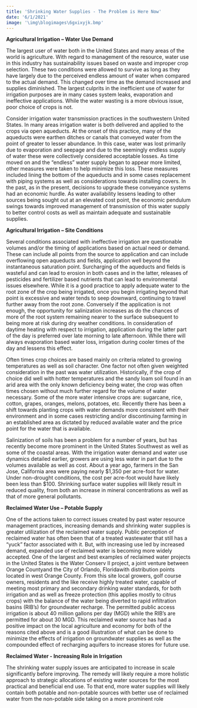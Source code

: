 ```yaml
---
title: 'Shrinking Water Supplies - The Problem is Here Now'
date: '6/1/2021'
image: '\img\blogimages\6gxixyjk.bmp'
---
```

**Agricultural Irrigation – Water Use Demand**

The largest user of water both in the United States and many areas of the world is agriculture. With regard to management of the resource, water use in this industry has sustainability issues based on waste and improper crop selection. These two conditions were allowed to survive as long as they have largely due to the perceived endless amount of water when compared to the actual demand. This changed over time as the demand increased and supplies diminished. The largest culprits in the inefficient use of water for irrigation purposes are in many cases system leaks, evaporation and ineffective applications. While the water wasting is a more obvious issue, poor choice of crops is not. 

Consider irrigation water transmission practices in the southwestern United States. In many areas irrigation water is both delivered and applied to the crops via open aqueducts. At the onset of this practice, many of the aqueducts were earthen ditches or canals that conveyed water from the point of greater to lesser abundance. In this case, water was lost primarily due to evaporation and seepage and due to the seemingly endless supply of water these were collectively considered acceptable losses. As time moved on and the “endless” water supply began to appear more limited, other measures were taken to help minimize this loss. These measures included lining the bottom of the aqueducts and in some cases replacement with piping systems as well as considerations towards installing covers. In the past, as in the present, decisions to upgrade these conveyance systems had an economic hurdle.  As water availability lessens leading to other sources being sought out at an elevated cost point, the economic pendulum swings towards improved management of transmission of this water supply to better control costs as well as maintain adequate and sustainable supplies. 

**Agricultural Irrigation – Site Conditions**

Several conditions associated with ineffective irrigation are questionable volumes and/or the timing of applications based on actual need or demand. These can include all points from the source to application and can include overflowing open aqueducts and fields, application well beyond the instantaneous saturation point. Surcharging of the aqueducts and fields is wasteful and can lead to erosion in both cases and in the latter, releases of pesticides and fertilizer based nutrients that can lead to environmental issues elsewhere. While it is a good practice to apply adequate water to the root zone of the crop being irrigated, once you begin irrigating beyond that point is excessive and water tends to seep downward, continuing to travel further away from the root zone. Conversely if the application is not enough, the opportunity for salinization increases as do the chances of more of the root system remaining nearer to the surface subsequent to being more at risk during dry weather conditions. In consideration of daytime heating with respect to irrigation, application during the latter part of the day is preferred over late morning to late afternoon. While there will always evaporation based water loss, irrigation during cooler times of the day and lessens this effect. 

Often times crop choices are based mainly on criteria related to growing temperatures as well as soil character. One factor not often given weighted consideration in the past was water utilization. Historically, if the crop of choice did well with hotter temperatures and the sandy loam soil found in an arid area with the only known deficiency being water, the crop was often times chosen without much further regard for the volume of water necessary. Some of the more water intensive crops are: sugarcane, rice, cotton, grapes, oranges, melons, potatoes, etc. Recently there has been a shift towards planting crops with water demands more consistent with their environment and in some cases restricting and/or discontinuing farming in an established area as dictated by reduced available water and the price point for the water that is available.

Salinization of soils has been a problem for a number of years, but has recently become more prominent in the United States Southwest as well as some of the coastal areas. With the irrigation water demand and water use dynamics detailed earlier, growers are using less water in part due to the volumes available as well as cost. About a year ago, farmers in the San Jose, California area were paying nearly $1,350 per acre-foot for water. Under non-drought conditions, the cost per acre-foot would have likely been less than $100. Shrinking surface water supplies will likely result in reduced quality, from both an increase in mineral concentrations as well as that of more general pollutants. 

**Reclaimed Water Use – Potable Supply**

One of the actions taken to correct issues created by past water resource management practices, increasing demands and shrinking water supplies is greater utilization of the reclaimed water supply. Public perception of reclaimed water has often been that of a treated wastewater that still has a “yuck” factor associated with it. But, with increasing use led by increased demand, expanded use of reclaimed water is becoming more widely accepted. One of the largest and best examples of reclaimed water projects in the United States is the Water Conserv II project, a joint venture between Orange Countyand the City of Orlando, Floridawith distribution points located in west Orange County.  From this site local growers, golf course owners, residents and the like receive highly treated water, capable of meeting most primary and secondary drinking water standards, for both irrigation and as well as freeze protection (this applies mostly to citrus crops) with the balance of the water being diverted to rapid infiltration basins (RIB’s) for groundwater recharge. The permitted public access irrigation is about 40 million gallons per day (MGD) while the RIB’s are permitted for about 30 MGD. This reclaimed water source has had a positive impact on the local agriculture and economy for both of the reasons cited above and is a good illustration of what can be done to minimize the effects of irrigation on groundwater supplies as well as the compounded effect of recharging aquifers to increase stores for future use.

**Reclaimed Water - Increasing Role in Irrigation**

The shrinking water supply issues are anticipated to increase in scale significantly before improving. The remedy will likely require a more holistic approach to strategic allocations of existing water sources for the most practical and beneficial end use.  To that end, more water supplies will likely contain both potable and non-potable sources with better use of reclaimed water from the non-potable side taking on a more prominent role
